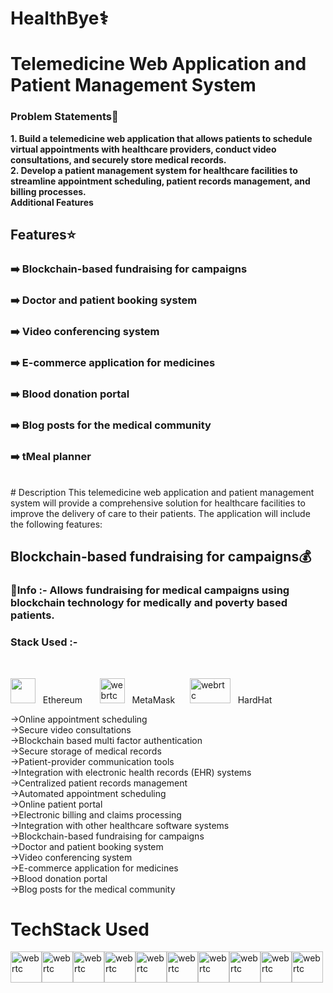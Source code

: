 # HealthBye⚕️


 # Telemedicine Web Application and Patient Management System
### Problem Statements🥇<br/>
<b>1. Build a telemedicine web application that allows patients to schedule virtual appointments with healthcare providers, conduct video consultations, and securely store medical records. </b><br/>
<b>2. Develop a patient management system for healthcare facilities to streamline appointment scheduling, patient records management, and billing processes. <br/>
Additional Features </b><br/>

## Features⭐
  
### ➡️ Blockchain-based fundraising for campaigns 
### ➡️ Doctor and patient booking system
### ➡️ Video conferencing system 
### ➡️ E-commerce application for medicines 
### ➡️ Blood donation portal 
### ➡️ Blog posts for the medical community 
### ➡️ tMeal planner 
<br/>
#  Description 
This telemedicine web application and patient management system will provide a comprehensive solution for healthcare facilities to improve the delivery of care to their patients. The application will include the following features: <br/>


## Blockchain-based fundraising for campaigns💰
### 💁Info :- Allows fundraising for medical campaigns using blockchain technology for medically and poverty based patients.
### Stack Used :-

<br/>



<img src="https://cdn-icons-png.flaticon.com/512/4125/4125334.png" width="40" height="40"/> &nbsp;&nbsp;Ethereum &nbsp;&nbsp;&nbsp;&nbsp;&nbsp;
<img src="https://uxwing.com/wp-content/themes/uxwing/download/brands-and-social-media/metamask-icon.png" alt="webrtc" width="40" height="40"/> &nbsp;&nbsp;MetaMask&nbsp;&nbsp;&nbsp;&nbsp;&nbsp;
<img src="https://seeklogo.com/images/H/hardhat-logo-888739EBB4-seeklogo.com.png" alt="webrtc" width="65" height="40"/> &nbsp;&nbsp;HardHat &nbsp;&nbsp;&nbsp;&nbsp;&nbsp;










->Online appointment scheduling <br/>
->Secure video consultations <br/>
->Blockchain based multi factor authentication <br/>
->Secure storage of medical records <br/>
->Patient-provider communication tools <br/>
->Integration with electronic health records (EHR) systems <br/>
->Centralized patient records management <br/>
->Automated appointment scheduling <br/>
->Online patient portal <br/>
->Electronic billing and claims processing <br/>
->Integration with other healthcare software systems <br/>
->Blockchain-based fundraising for campaigns <br/>
->Doctor and patient booking system <br/>
->Video conferencing system <br/>
->E-commerce application for medicines <br/>
->Blood donation portal <br/>
->Blog posts for the medical community <br/>

# TechStack Used
<div style="display:flex;">
  

<img src="https://user-images.githubusercontent.com/25181517/117447155-6a868a00-af3d-11eb-9cfe-245df15c9f3f.png" alt="webrtc" width="50" height="50"/>
<img src="https://user-images.githubusercontent.com/25181517/202896760-337261ed-ee92-4979-84c4-d4b829c7355d.png" alt="webrtc" width="50" height="50"/>
<img src="https://user-images.githubusercontent.com/25181517/189716855-2c69ca7a-5149-4647-936d-780610911353.png" alt="webrtc" width="50" height="50"/>
<img src="https://user-images.githubusercontent.com/25181517/187896150-cc1dcb12-d490-445c-8e4d-1275cd2388d6.png" alt="webrtc" width="50" height="50"/>
<img src="https://user-images.githubusercontent.com/25181517/182884177-d48a8579-2cd0-447a-b9a6-ffc7cb02560e.png" alt="webrtc" width="50" height="50"/>
<img src="https://user-images.githubusercontent.com/25181517/183896132-54262f2e-6d98-41e3-8888-e40ab5a17326.png" alt="webrtc" width="50" height="50"/>
<img src="https://user-images.githubusercontent.com/25181517/183568594-85e280a7-0d7e-4d1a-9028-c8c2209e073c.png" alt="webrtc" width="50" height="50"/>
<img src="https://user-images.githubusercontent.com/25181517/183859966-a3462d8d-1bc7-4880-b353-e2cbed900ed6.png" alt="webrtc" width="50" height="50"/>
<img src="https://docs.soliditylang.org/en/latest/_images/solidity_logo.svg" alt="webrtc" width="50" height="50"/>
<img src="https://user-images.githubusercontent.com/25181517/192108891-d86b6220-e232-423a-bf5f-90903e6887c3.png" alt="webrtc" width="50" height="50"/>
</div>
